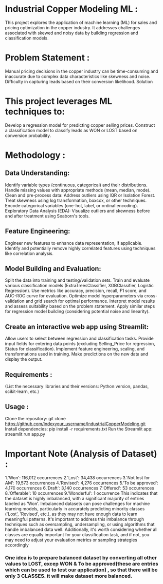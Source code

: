 # Industrial Copper Modeling ML : 
This project explores the application of machine learning (ML) for sales and pricing optimization in the copper industry. It addresses challenges associated with skewed and noisy data by building regression and classification models.

# Problem Statement :
Manual pricing decisions in the copper industry can be time-consuming and inaccurate due to complex data characteristics like skewness and noise.
Difficulty in capturing leads based on their conversion likelihood.
Solution

# This project leverages ML techniques to:
Develop a regression model for predicting copper selling prices.
Construct a classification model to classify leads as WON or LOST based on conversion probability.

# Methodology : 
## Data Understanding:
Identify variable types (continuous, categorical) and their distributions.
Handle missing values with appropriate methods (mean, median, mode).
Clean and pre-process data:
Address outliers using IQR or Isolation Forest.
Treat skewness using log transformation, boxcox, or other techniques.
Encode categorical variables (one-hot, label, or ordinal encoding).
Exploratory Data Analysis (EDA):
Visualize outliers and skewness before and after treatment using Seaborn's tools.

## Feature Engineering:
Engineer new features to enhance data representation, if applicable.
Identify and potentially remove highly correlated features using techniques like correlation analysis.

## Model Building and Evaluation:
Split the data into training and testing/validation sets.
Train and evaluate various classification models (ExtraTreesClassifier, XGBClassifier, Logistic Regression).
Use metrics like accuracy, precision, recall, F1 score, and AUC-ROC curve for evaluation.
Optimize model hyperparameters via cross-validation and grid search for optimal performance.
Interpret model results and assess suitability based on the problem statement.
Apply similar steps for regression model building (considering potential noise and linearity).

## Create an interactive web app using Streamlit:
Allow users to select between regression and classification tasks.
Provide input fields for entering data points (excluding Selling_Price for regression, Status for classification).
Implement feature engineering, scaling, and transformations used in training.
Make predictions on the new data and display the output.

## Requirements :
(List the necessary libraries and their versions: Python version, pandas, scikit-learn, etc.)

## Usage :
Clone the repository: git clone https://github.com/indexyour_username/IndustrialCopperModeling.git
Install dependencies: pip install -r requirements.txt
Run the Streamlit app: streamlit run app.py

# Important Note (Analysis of Dataset) :
1.'Won': 116,012 occurrences
2.'Lost': 34,438 occurrences
3.'Not lost for AM': 19,573 occurrences
4.'Revised': 4,276 occurrences
5.'To be approved': 4,170 occurrences
6.'Draft': 3,140 occurrences
7.'Offered': 53 occurrences
8.'Offerable': 10 occurrences
9.'Wonderful': 1 occurrence
This indicates that the dataset is highly imbalanced, with a significant majority of entries labeled as 'Won'. Imbalanced datasets can pose challenges for machine learning models, particularly in accurately predicting minority classes ('Lost', 'Revised', etc.), as they may not have enough data to learn meaningful patterns. It's important to address this imbalance through techniques such as oversampling, undersampling, or using algorithms that handle imbalanced data well. Additionally, it's worth considering whether all classes are equally important for your classification task, and if not, you may need to adjust your evaluation metrics or sampling strategies accordingly
### One idea is to prepare balanced dataset by converting all other values to LOST, excep WON & To be approved(these are entries which can be used to test our application) , so that there will be only 3 CLASSES. it will make dataset more balanced. 
